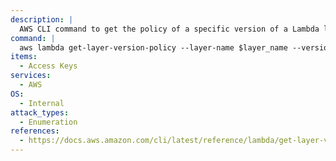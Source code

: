 ```yaml
---
description: |
  AWS CLI command to get the policy of a specific version of a Lambda layer in the AWS account.
command: |
  aws lambda get-layer-version-policy --layer-name $layer_name --version-number $version
items:
  - Access Keys
services:
  - AWS
OS:
  - Internal
attack_types:
  - Enumeration
references:
  - https://docs.aws.amazon.com/cli/latest/reference/lambda/get-layer-version-policy.html
---
```


